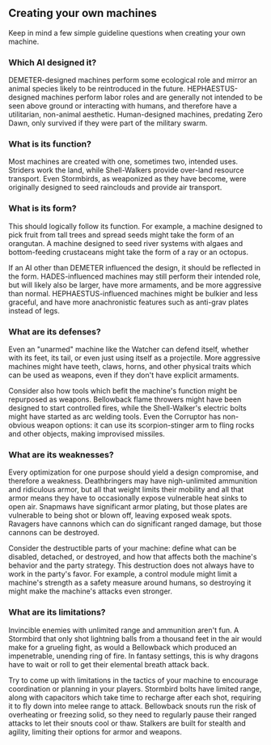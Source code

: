 ## Creating your own machines

Keep in mind a few simple guideline questions when creating your own machine.

### Which AI designed it?

DEMETER-designed machines perform some ecological role and mirror an animal species likely to be reintroduced in the future.
HEPHAESTUS-designed machines perform labor roles and are generally not intended to be seen above ground or interacting with humans, and therefore have a utilitarian, non-animal aesthetic.
Human-designed machines, predating Zero Dawn, only survived if they were part of the military swarm.

### What is its function?

Most machines are created with one, sometimes two, intended uses.
Striders work the land, while Shell-Walkers provide over-land resource transport.
Even Stormbirds, as weaponized as they have become, were originally designed to seed rainclouds and provide air transport.

### What is its form?

This should logically follow its function.
For example, a machine designed to pick fruit from tall trees and spread seeds might take the form of an orangutan.
A machine designed to seed river systems with algaes and bottom-feeding crustaceans might take the form of a ray or an octopus.

If an AI other than DEMETER influenced the design, it should be reflected in the form.
HADES-influenced machines may still perform their intended role, but will likely also be larger, have more armaments, and be more aggressive than normal.
HEPHAESTUS-influenced machines might be bulkier and less graceful, and have more anachronistic features such as anti-grav plates instead of legs.

### What are its defenses?

Even an "unarmed" machine like the Watcher can defend itself, whether with its feet, its tail, or even just using itself as a projectile.
More aggressive machines might have teeth, claws, horns, and other physical traits which can be used as weapons, even if they don't have explicit armaments.

Consider also how tools which befit the machine's function might be repurposed as weapons.
Bellowback flame throwers might have been designed to start controlled fires, while the Shell-Walker's electric bolts might have started as arc welding tools.
Even the Corruptor has non-obvious weapon options: it can use its scorpion-stinger arm to fling rocks and other objects, making improvised missiles.

### What are its weaknesses?

Every optimization for one purpose should yield a design compromise, and therefore a weakness.
Deathbringers may have nigh-unlimited ammunition and ridiculous armor, but all that weight limits their mobility and all that armor means they have to occasionally expose vulnerable heat sinks to open air.
Snapmaws have significant armor plating, but those plates are vulnerable to being shot or blown off, leaving exposed weak spots.
Ravagers have cannons which can do significant ranged damage, but those cannons can be destroyed.

Consider the destructible parts of your machine: define what can be disabled, detached, or destroyed, and how that affects both the machine's behavior and the party strategy.
This destruction does not always have to work in the party's favor.
For example, a control module might limit a machine's strength as a safety measure around humans, so destroying it might make the machine's attacks even stronger.

### What are its limitations?

Invincible enemies with unlimited range and ammunition aren't fun.
A Stormbird that only shot lightning balls from a thousand feet in the air would make for a grueling fight, as would a Bellowback which produced an impenetrable, unending ring of fire.
In fantasy settings, this is why dragons have to wait or roll to get their elemental breath attack back.

Try to come up with limitations in the tactics of your machine to encourage coordination or planning in your players.
Stormbird bolts have limited range, along with capacitors which take time to recharge after each shot, requiring it to fly down into melee range to attack.
Bellowback snouts run the risk of overheating or freezing solid, so they need to regularly pause their ranged attacks to let their snouts cool or thaw.
Stalkers are built for stealth and agility, limiting their options for armor and weapons.
